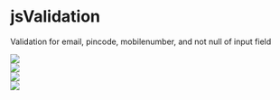 # jsValidation
Validation for email, pincode, mobilenumber, and not null of input field

<img src="http://i.imgur.com/hVU9QyE.png"/><br>
<img src="http://i.imgur.com/PTASH7O.png"/><br>
<img src="http://i.imgur.com/EANpEWN.png"/><br>
<img src="http://i.imgur.com/nzlsnip.png"/>
